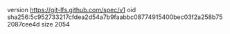 version https://git-lfs.github.com/spec/v1
oid sha256:5c952733217cfdea2d54a7b9faabbc08774915400bec03f2a258b752087cee4d
size 2054
